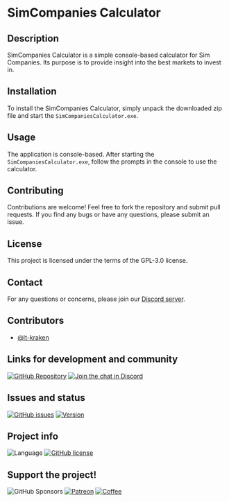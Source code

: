 # SimCompanies Calculator

## Description
SimCompanies Calculator is a simple console-based calculator for Sim Companies. Its purpose is to provide insight into the best markets to invest in.

## Installation
To install the SimCompanies Calculator, simply unpack the downloaded zip file and start the `SimCompaniesCalculator.exe`.

## Usage
The application is console-based. After starting the `SimCompaniesCalculator.exe`, follow the prompts in the console to use the calculator.

## Contributing
Contributions are welcome! Feel free to fork the repository and submit pull requests. If you find any bugs or have any questions, please submit an issue.

## License
This project is licensed under the terms of the GPL-3.0 license.

## Contact
For any questions or concerns, please join our [Discord server](https://discord.gg/YD5buJcUmZ).

## Contributors
- [@lt-kraken](https://www.github.com/lt-kraken)

## Links for development and community
[![GitHub Repository](https://img.shields.io/badge/github-lt__kraken%2Fkraken--simcompanies--calculator-green.svg)](https://github.com/lt-kraken/kraken-simcompanies-calculator)
[![Join the chat in Discord](https://img.shields.io/discord/946134552395542528.svg)](https://discord.gg/YD5buJcUmZ)

## Issues and status
[![GitHub issues](https://img.shields.io/github/issues/lt__kraken/kraken--simcompanies--calculator.svg)](https://github.com/lt-kraken/kraken-simcompanies-calculator/issues)
[![Version](https://img.shields.io/badge/version-v1.x-maroon.svg)](https://github.com/lt-kraken/kraken-simcompanies-calculator)

## Project info
![Language](https://img.shields.io/badge/language-CSharp-blue.svg)
[![GitHub license](https://img.shields.io/badge/License-GPLv3-blue.svg)](https://github.com/lt-kraken/kraken-simcompanies-calculator/blob/master/LICENSE)

## Support the project!
![GitHub Sponsors](https://img.shields.io/github/sponsors/lt-kraken)
[![Patreon](https://img.shields.io/badge/Patreon-8A2BE2)](patreon.com/krakensoftware)
[![Coffee](https://img.shields.io/badge/Buy_Me_A_Coffee-FFDD00?style=for-the-badge&logo=buy-me-a-coffee&logoColor=black)](https://www.buymeacoffee.com/ltkraken)
